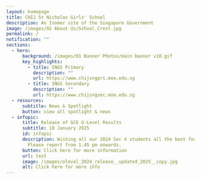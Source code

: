 ```yaml
---
layout: homepage
title: CHIJ St Nicholas Girls' School
description: An Isomer site of the Singapore Government
image: /images/02 About Us/School_Crest.jpg
permalink: /
notification: ""
sections:
  - hero:
      background: /images/01 Banner Photos/main banner v10.gif
      key_highlights:
        - title: SNGS Primary
          description: ""
          url: https://www.chijsngpri.moe.edu.sg
        - title: SNGS Secondary
          description: ""
          url: https://www.chijsngsec.moe.edu.sg
  - resources:
      subtitle: News & Spotlight
      button: view all spotlight & news
  - infopic:
      title: Release of GCE O-Level Results
      subtitle: 10 January 2025
      id: infopic
      description: Wishing all our 2024 Sec 4 students all the best for their results.
        Please report from 1.45 pm onwards.
      button: Click here for more information
      url: test
      image: /images/olevel_2024_release__updated_2025__copy.jpg
      alt: Click here for more info
---
```


